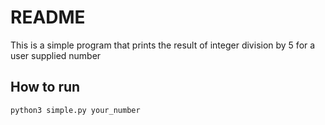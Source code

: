# README

This is a simple program that prints the result of integer division by 5 for a user supplied number

## How to run

```python3 simple.py your_number```
